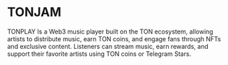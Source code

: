 # TONJAM
TONPLAY Is a Web3 music player built on the TON ecosystem, allowing artists to distribute music, earn TON coins, and engage fans through NFTs and exclusive content. Listeners can stream music, earn rewards, and support their favorite artists using TON coins or Telegram Stars.

